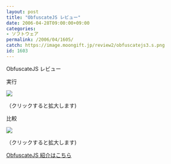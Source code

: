 ```yaml
---
layout: post
title: "ObfuscateJS レビュー"
date: 2006-04-28T09:00:00+09:00
categories:
- ソフトウェア
permalink: /2006/04/1605/
catch: https://image.moongift.jp/review2/obfuscatejs3.s.png
id: 1603
---
```

ObfuscateJS レビュー  
<!--more-->

実行

  

[![](https://image.moongift.jp/review2/obfuscatejs2.s.png)](https://image.moongift.jp/review2/obfuscatejs2.png)  
  
（クリックすると拡大します)

  

比較

  

[![](https://image.moongift.jp/review2/obfuscatejs3.s.png)](https://image.moongift.jp/review2/obfuscatejs3.png)  
  
（クリックすると拡大します)

  

[ObfuscateJS 紹介はこちら](http://fw.moongift.jp/intro/i-1598.html)

